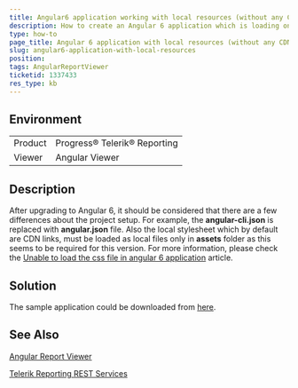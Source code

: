 ```yaml
---
title: Angular6 application working with local resources (without any CDNs)
description: How to create an Angular 6 application which is loading only local styles and scripts
type: how-to
page_title: Angular 6 application with local resources (without any CDNs)
slug: angular6-application-with-local-resources
position: 
tags: AngularReportViewer
ticketid: 1337433
res_type: kb
---
```


## Environment
<table>
	<tr>
		<td>Product</td>
		<td>Progress® Telerik® Reporting</td>
	</tr>
	<tr>
		<td>Viewer</td>
		<td>Angular Viewer</td>
	</tr>
</table>


## Description
After upgrading to Angular 6, it should be considered that there are a few differences about the project setup. For example, the **angular-cli.json** is replaced with **angular.json** file. Also the local stylesheet which by default are CDN links, must be loaded as local files only in **assets** folder as this seems to be required for this version.
For more information, please check the [Unable to load the css file in angular 6 application](https://stackoverflow.com/questions/50666689/unable-to-load-the-css-file-in-angular-6-application) article.

## Solution
The sample application could be downloaded from [here](https://www.telerik.com/docs/default-source/knowledgebasearticleattachments/reporting/sampleangular6app.zip?sfvrsn=3458f73f_2).

## See Also
  [Angular Report Viewer](../angular-report-viewer)
  
  [Telerik Reporting REST Services](../telerik-reporting-rest-conception)
